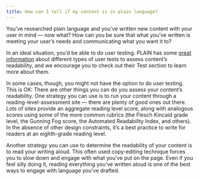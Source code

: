 ```yaml
---
title: How can I tell if my content is in plain language?
---
```


You’ve researched plain language and you’ve written new content with your user in mind — now what? How can you be sure that what you’ve written is meeting your user’s needs and communicating what you want it to?

In an ideal situation, you’d be able to do user testing. PLAIN has some [great information](http://www.plainlanguage.gov/howto/guidelines/FederalPLGuidelines/testing.cfm) about different types of user tests to assess content’s readability, and we encourage you to check out their Test section to learn more about them. 

In some cases, though, you might not have the option to do user testing. This is OK: There are other things you can do you assess your content’s readability. One strategy you can use is to run your content through a reading-level-assessment site — there are plenty of good ones out there. Lots of sites provide an aggregate reading level score, along with analogous scores using some of the more common rubrics (the Flesch Kincaid grade level, the Gunning Fog score, the Automated Readability Index, and others). In the absence of other design constraints, it’s a best practice to write for readers at an eighth-grade reading level. 

Another strategy you can use to determine the readability of your content is to read your writing aloud. This often used copy-editing technique forces you to slow down and engage with what you’ve put on the page. Even if you feel silly doing it, reading everything you’ve written aloud is one of the best ways to engage with language you’ve drafted.